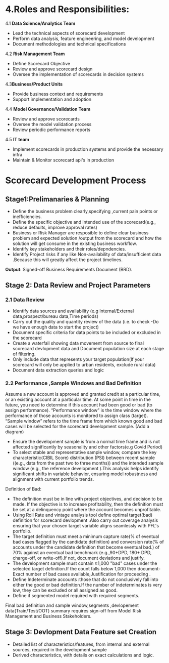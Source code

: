 # 4.Roles and Responsibilities:
4.1 **Data Science/Analytics Team**
-  Lead the technical aspects of scorecard development
-  Perform data analysis, feature engineering, and model development
-  Document methodologies and technical specifications
  
4.2 **Risk Management Team**
- Define Scorecard Objective
- Review and approve scorecard design
- Oversee the implementation of scorecards in decision systems
  
4.3**Business/Product Units**
- Provide business context and requirements
- Support implementation and adoption
  
4.4 **Model Governance/Validation Team**
- Review and approve scorecards
- Oversee the model validation process
- Review periodic performance reports

4.5  **IT team**
- Implement scorecards in production systems and provide the necessary infra
- Maintain & Monitor scorecard api's in production 

# Scorecard Development Process
## Stage1:Prelimanaries & Planning
- Define the business problem clearly,specifying ,current pain points or inefficiencies.
- Define the specific objective and intended use of the scorecard(e.g., reduce defaults, improve approval rates)
- Business or Risk Manager are resposible to define clear business problem and expected solution /output from the scorecard and how the solution will get consume in the existing business workflow.
- Identify key stakeholders and their roles/depndencies.
- Identify Project risks if any like Non-availability of data/insufficient data .Because this will greatly affect the project timelines.

**Output**: Signed-off Business Requirements Document (BRD).

## Stage 2: Data Review and Project Parameters
 ### 2.1 Data Review
- Identify data sources and availability (e.g Internal/External data,prospect/bureau data,Time periods)
- Carry out the quality and quantity review of the data (i.e. to check -Do we have enough data to start the project)
- Document specific criteria for data points to be included or excluded in the scorecard
- Create a waterfall showing data movement from source to final scorecard devlopment data and Document population size at each stage of filtering.
- Only include data that represents your target population(If your scorecard will only be applied to urban residents, exclude rural data)
- Document data extraction queries and logic

### 2.2 Performance ,Sample Windows and Bad Definition

Assume a new account is approved and granted credit at a particular time, or an existing account at a particular time. At some point in time in the future, you need to determine if this account had been good or bad (to assign performance). “Performance window” is the time window where the performance of those accounts is monitored to assign class (target). “Sample window” refers to the time frame from which known good and bad cases will be selected for the scorecard development sample.
(Add a diagram)

- Ensure  the development sample is from a normal time frame and is not affected significantly by seasonality and other factors(e.g Covid Period)
-  To select stable and representative sample window, compare the key characteristic(CIBIL Score) distribution (PSI) between recent sample ((e.g., data from the past two to three months)) and the intended sample window (e.g., the reference development ).This analysis helps identify significant shifts in variable behavior, ensuring model robustness and alignment with current portfolio trends.

Definition of Bad:
- The definition must be in line with project objectives, and decision to be made. If the objective is to increase profitability, then the definition must be set at a delinquency point where the account becomes unprofitable.
- Using Roll Rate and vintage analysis tool define optimal target(bad) definition for scorecard devlopment .Also carry out coverage analysis ensuring that your chosen target variable aligns seamlessly with PFL's portfolio.
- The target definition must meet a minimum capture rate(% of eventual bad cases flagged by the candidate definition) and conversion rate(% of accounts under the candidate definition that become eventual bad.) of 70% against an eventual bad benchmark (e.g.,90+DPD, 180+ DPD, charge-off, or write-off).If not, document deviations and justify.
- The development sample must contain ≥1,000 "bad" cases under the selected target definition.If the count falls below 1,000 then document- Exact number of bad cases available,Justification for proceeding .
- Define Indeterminate accounts :those that do not conclusively fall into either the good or bad definition.If the number of indeterminates is very low, they can be excluded or all assigned as good.
- Define if segmented model required with required segments.

Final bad definition and sample window,segments ,devlopement data(Train/Test/OOT) summary requires sign-off from Model Risk Management and Business Stakeholders.



## Stage 3: Devlopment Data Feature set Creation
- Detailed list of characteristics/features, from internal and external sources, required in the development sample 
- Derived characteristics, with details on exact calculations and logic.







